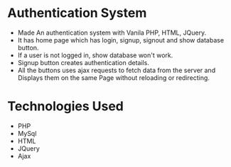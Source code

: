 # Authentication System
- Made An authentication system with Vanila PHP, HTML, JQuery.
- It has home page which has login, signup, signout and show database button.
- If a user is not logged in, show database won't work.
- Signup button creates authentication details.
- All the buttons uses ajax requests to fetch data from the server and Displays them on the same Page without reloading or redirecting.
# Technologies Used
- PHP
- MySql
- HTML
- JQuery
- Ajax
